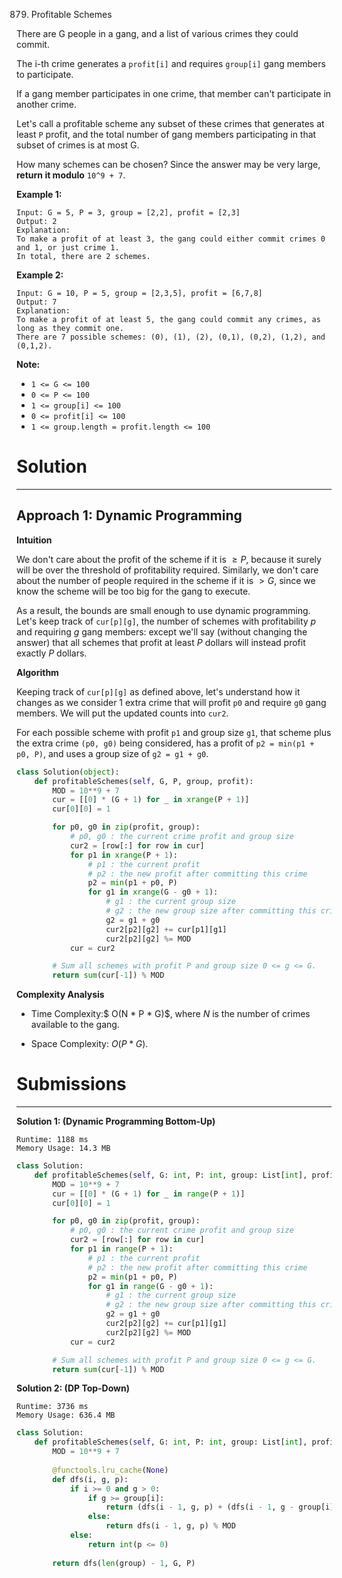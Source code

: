 879. Profitable Schemes

There are G people in a gang, and a list of various crimes they could commit.

The i-th crime generates a `profit[i]` and requires `group[i]` gang members to participate.

If a gang member participates in one crime, that member can't participate in another crime.

Let's call a profitable scheme any subset of these crimes that generates at least `P` profit, and the total number of gang members participating in that subset of crimes is at most G.

How many schemes can be chosen?  Since the answer may be very large, **return it modulo** `10^9 + 7`.

 

**Example 1:**
```
Input: G = 5, P = 3, group = [2,2], profit = [2,3]
Output: 2
Explanation: 
To make a profit of at least 3, the gang could either commit crimes 0 and 1, or just crime 1.
In total, there are 2 schemes.
```

**Example 2:**
```
Input: G = 10, P = 5, group = [2,3,5], profit = [6,7,8]
Output: 7
Explanation: 
To make a profit of at least 5, the gang could commit any crimes, as long as they commit one.
There are 7 possible schemes: (0), (1), (2), (0,1), (0,2), (1,2), and (0,1,2).
```

**Note:**

* `1 <= G <= 100`
* `0 <= P <= 100`
* `1 <= group[i] <= 100`
* `0 <= profit[i] <= 100`
* `1 <= group.length = profit.length <= 100`

# Solution
---
## Approach 1: Dynamic Programming
**Intuition**

We don't care about the profit of the scheme if it is $\geq P$, because it surely will be over the threshold of profitability required. Similarly, we don't care about the number of people required in the scheme if it is $> G$, since we know the scheme will be too big for the gang to execute.

As a result, the bounds are small enough to use dynamic programming. Let's keep track of `cur[p][g]`, the number of schemes with profitability $p$ and requiring $g$ gang members: except we'll say (without changing the answer) that all schemes that profit at least $P$ dollars will instead profit exactly $P$ dollars.

**Algorithm**

Keeping track of `cur[p][g]` as defined above, let's understand how it changes as we consider 1 extra crime that will profit `p0` and require `g0` gang members. We will put the updated counts into `cur2`.

For each possible scheme with profit `p1` and group size `g1`, that scheme plus the extra crime `(p0, g0)` being considered, has a profit of `p2 = min(p1 + p0, P)`, and uses a group size of `g2 = g1 + g0`.

```python
class Solution(object):
    def profitableSchemes(self, G, P, group, profit):
        MOD = 10**9 + 7
        cur = [[0] * (G + 1) for _ in xrange(P + 1)]
        cur[0][0] = 1

        for p0, g0 in zip(profit, group):
            # p0, g0 : the current crime profit and group size
            cur2 = [row[:] for row in cur]
            for p1 in xrange(P + 1):
                # p1 : the current profit
                # p2 : the new profit after committing this crime
                p2 = min(p1 + p0, P)
                for g1 in xrange(G - g0 + 1):
                    # g1 : the current group size
                    # g2 : the new group size after committing this crime
                    g2 = g1 + g0
                    cur2[p2][g2] += cur[p1][g1]
                    cur2[p2][g2] %= MOD
            cur = cur2

        # Sum all schemes with profit P and group size 0 <= g <= G.
        return sum(cur[-1]) % MOD
```

**Complexity Analysis**

* Time Complexity:$ O(N * P * G)$, where $N$ is the number of crimes available to the gang.

* Space Complexity: $O(P * G)$.

# Submissions
---
**Solution 1: (Dynamic Programming Bottom-Up)**
```
Runtime: 1188 ms
Memory Usage: 14.3 MB
```
```python
class Solution:
    def profitableSchemes(self, G: int, P: int, group: List[int], profit: List[int]) -> int:
        MOD = 10**9 + 7
        cur = [[0] * (G + 1) for _ in range(P + 1)]
        cur[0][0] = 1

        for p0, g0 in zip(profit, group):
            # p0, g0 : the current crime profit and group size
            cur2 = [row[:] for row in cur]
            for p1 in range(P + 1):
                # p1 : the current profit
                # p2 : the new profit after committing this crime
                p2 = min(p1 + p0, P)
                for g1 in range(G - g0 + 1):
                    # g1 : the current group size
                    # g2 : the new group size after committing this crime
                    g2 = g1 + g0
                    cur2[p2][g2] += cur[p1][g1]
                    cur2[p2][g2] %= MOD
            cur = cur2

        # Sum all schemes with profit P and group size 0 <= g <= G.
        return sum(cur[-1]) % MOD
```

**Solution 2: (DP Top-Down)**
```
Runtime: 3736 ms
Memory Usage: 636.4 MB
```
```python
class Solution:
    def profitableSchemes(self, G: int, P: int, group: List[int], profit: List[int]) -> int:
        MOD = 10**9 + 7
        
        @functools.lru_cache(None)
        def dfs(i, g, p):
            if i >= 0 and g > 0:
                if g >= group[i]:
                    return (dfs(i - 1, g, p) + (dfs(i - 1, g - group[i], max(0, p - profit[i]))) ) % MOD
                else:
                    return dfs(i - 1, g, p) % MOD
            else:
                return int(p <= 0)
            
        return dfs(len(group) - 1, G, P) 
```